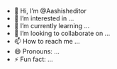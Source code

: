 - 👋 Hi, I’m @Aashisheditor
- 👀 I’m interested in ...
- 🌱 I’m currently learning ...
- 💞️ I’m looking to collaborate on ...
- 📫 How to reach me ...
- 😄 Pronouns: ...
- ⚡ Fun fact: ...

<!---
Aashisheditor/Aashisheditor is a ✨ special ✨ repository because its `README.md` (this file) appears on your GitHub profile.
You can click the Preview link to take a look at your changes.
--->

